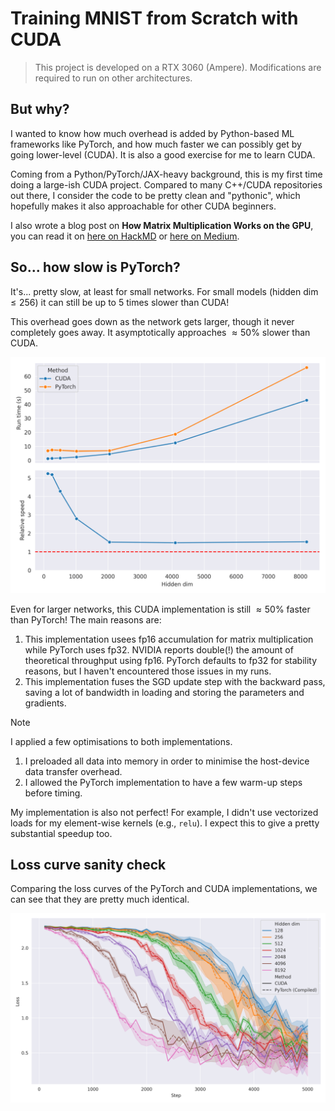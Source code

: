 # Training MNIST from Scratch with CUDA

> This project is developed on a RTX 3060 (Ampere). Modifications are required to run on other architectures.

## But why?

I wanted to know how much overhead is added by Python-based ML frameworks like PyTorch, and how much faster we can possibly get by going lower-level (CUDA). It is also a good exercise for me to learn CUDA.

Coming from a Python/PyTorch/JAX-heavy background, this is my first time doing a large-ish CUDA project. Compared to many C++/CUDA repositories out there, I consider the code to be pretty clean and "pythonic", which hopefully makes it also approachable for other CUDA beginners.

I also wrote a blog post on **How Matrix Multiplication Works on the GPU**, you can read it on [here on HackMD](https://hackmd.io/@andylo/matrix-multiplication-on-gpu) or [here on Medium](https://towardsdatascience.com/matrix-multiplication-on-the-gpu-e920e50207a8?source=friends_link&sk=020a915e1fce7d910aacda22bce89129).

## So... how slow is PyTorch?

It's... pretty slow, at least for small networks. For small models (hidden dim $\leq 256$) it can still be up to $5$ times slower than CUDA!

This overhead goes down as the network gets larger, though it never completely goes away. It asymptotically approaches $\approx 50$% slower than CUDA.

<p align="center">
    <img src="./assets/time_graph.png" width="600" alt="Time graph">
</p>

Even for larger networks, this CUDA implementation is still $\approx 50$% faster than PyTorch! The main reasons are:
1. This implementation usees fp16 accumulation for matrix multiplication while PyTorch uses fp32. NVIDIA reports double(!) the amount of theoretical throughput using fp16. PyTorch defaults to fp32 for stability reasons, but I haven't encountered those issues in my runs.
2. This implementation fuses the SGD update step with the backward pass, saving a lot of bandwidth in loading and storing the parameters and gradients.

> [!NOTE]
> I applied a few optimisations to both implementations.
> 1. I preloaded all data into memory in order to minimise the host-device data transfer overhead.
> 2. I allowed the PyTorch implementation to have a few warm-up steps before timing.

My implementation is also not perfect! For example, I didn't use vectorized loads for my element-wise kernels (e.g., `relu`). I expect this to give a pretty substantial speedup too.

## Loss curve sanity check

Comparing the loss curves of the PyTorch and CUDA implementations, we can see that they are pretty much identical.

<p align="center">
    <img src="./assets/loss_graph.png" width="600" alt="Loss graph">
</p>
